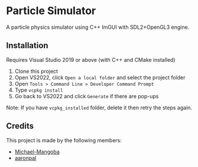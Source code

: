 # Particle Simulator

A particle physics simulator using C++ ImGUI with SDL2+OpenGL3 engine.

## Installation

Requires Visual Studio 2019 or above (with C++ and CMake installed)

1. Clone this project
2. Open VS2022, click `Open a local folder` and select the project folder
3. Open `Tools > Command Line > Developer Command Prompt`
4. Type `vcpkg install`
5. Go back to VS2022 and click `Generate` if there are pop-ups

Note: If you have `vcpkg_installed` folder, delete it then retry the steps again.

## Credits

This project is made by the following members:

- [Michael-Mangoba](https://github.com/Michael-Mangoba)
- [aaronpal](https://github.com/ubergonmx)

